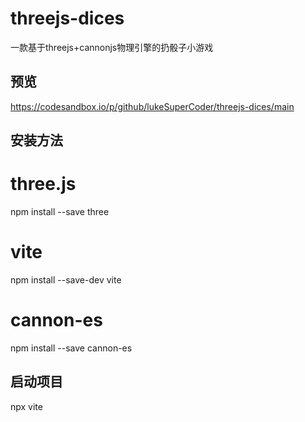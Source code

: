 # threejs-dices
一款基于threejs+cannonjs物理引擎的扔骰子小游戏

## 预览
https://codesandbox.io/p/github/lukeSuperCoder/threejs-dices/main

## 安装方法
# three.js
npm install --save three

# vite
npm install --save-dev vite

# cannon-es
npm install --save cannon-es

## 启动项目
npx vite
